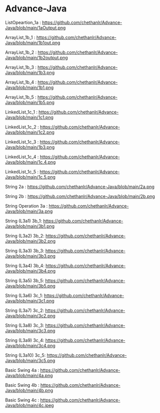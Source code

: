 # Advance-Java 
ListOpeartion_1a : https://github.com/chethanlr/Advance-Java/blob/main/1aOutput.png

ArrayList_1b_1 : https://github.com/chethanlr/Advance-Java/blob/main/1b1out.png

ArrayList_1b_2 : https://github.com/chethanlr/Advance-Java/blob/main/1b2output.png

ArrayList_1b_3 : https://github.com/chethanlr/Advance-Java/blob/main/1b3.png

ArrayList_1b_4 : https://github.com/chethanlr/Advance-Java/blob/main/1b1.png

ArrayList_1b_5 : https://github.com/chethanlr/Advance-Java/blob/main/1b5.png

LinkedList_1c_1 : https://github.com/chethanlr/Advance-Java/blob/main/1c1.png

LinkedList_1c_2 : https://github.com/chethanlr/Advance-Java/blob/main/1c2.png

LinkedList_1c_3 : https://github.com/chethanlr/Advance-Java/blob/main/1b3.png

LinkedList_1c_4 : https://github.com/chethanlr/Advance-Java/blob/main/1c.4.png

LinkedList_1c_5 : https://github.com/chethanlr/Advance-Java/blob/main/1c.5.png

String 2a : https://github.com/chethanlr/Advance-Java/blob/main/2a.png

String 2b : https://github.com/chethanlr/Advance-Java/blob/main/2b.png

String Operation 3a :  https://github.com/chethanlr/Advance-Java/blob/main/3a.png

String (L3a1) 3b_1: https://github.com/chethanlr/Advance-Java/blob/main/3b1.png

String (L3a2) 3b_2: https://github.com/chethanlr/Advance-Java/blob/main/3b2.png

String (L3a3) 3b_3: https://github.com/chethanlr/Advance-Java/blob/main/3b3.png

String (L3a4) 3b_4: https://github.com/chethanlr/Advance-Java/blob/main/3b4.png

String (L3a5) 3b_5: https://github.com/chethanlr/Advance-Java/blob/main/3b5.png

String (L3a6) 3c_1: https://github.com/chethanlr/Advance-Java/blob/main/3c1.png

String (L3a7) 3c_2: https://github.com/chethanlr/Advance-Java/blob/main/3c2.png

String (L3a8) 3c_3: https://github.com/chethanlr/Advance-Java/blob/main/3c3.png

String (L3a9) 3c_4: https://github.com/chethanlr/Advance-Java/blob/main/3c4.png

String (L3a10) 3c_5: https://github.com/chethanlr/Advance-Java/blob/main/3c5.png

Basic Swing 4a : https://github.com/chethanlr/Advance-Java/blob/main/4a.png

Basic Swing 4b : https://github.com/chethanlr/Advance-Java/blob/main/4b.png

Basic Swing 4c : https://github.com/chethanlr/Advance-Java/blob/main/4c.jpeg









